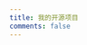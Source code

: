 ```yaml
---
title: 我的开源项目
comments: false
---
```


<script>
  if (document.readyState === 'complete') {
    init()
  } else {
    window.addEventListener('load', function() { init() });
  }
  function init() {
    document.querySelector('.project-list').addEventListener('click', function(e) {
      console.log(e)
      console.log(e.target)
      console.log(e.currentTarget)
      const targetEl = e.target
      if (targetEl.dataset['github']) {
        goUrl(targetEl.dataset['github'])
      } else {
        const projectItem = targetEl.closest('.project-item')
        const githubUrl = projectItem.dataset['github']
        goUrl(githubUrl)
      }
      return false
    })
    loadProjectList(projectList)
  }
  function goUrl(url) {
    if (!url) return
    window.open(url, '_blank')
  }
  function genUrlGroup (projectName) {
    return {
      repo: `https://github.com/gxr404/${projectName}`,
      star: `https://img.shields.io/github/stars/gxr404/${projectName}`,
      fork: `https://img.shields.io/github/forks/gxr404/${projectName}`,
    }
  }
  const projectList = [
    {
      name: 'yuque-dl',
      desc: 'yuque 语雀知识库下载',
      ...genUrlGroup('yuque-dl')
    },
    {
      name: 'gen-short-vid',
      desc: '便捷生成短视频',
      ...genUrlGroup('gen-short-vid')
    },
    {
      name: 'BilibiliVideoDownloadFork',
      desc: 'fork自BilibiliVideoDownload, 为了修复已知bug',
      ...genUrlGroup('BilibiliVideoDownloadFork')
    },
    {
      name: 'blockchain-tool',
      desc: '区块链工具集',
      ...genUrlGroup('blockchain-tool')
    },
    {
      name: 'comic-book-dl',
      desc: '漫画下载器',
      ...genUrlGroup('comic-book-dl')
    },
    {
      name: 'comic-book-browser',
      desc: '与comic-book-dl搭配使用的漫画浏览器',
      ...genUrlGroup('comic-book-dl')
    },
    {
      name: 'github-activity',
      desc: '查看github用户最近动态Web服务',
      ...genUrlGroup('github-activity')
    },
    {
      name: 'github-activity-webext',
      desc: '搭配github-activity的浏览器插件',
      ...genUrlGroup('github-activity-webext')
    },
    {
      name: 'doc-dl',
      desc: '将文章以markdown的格式保存到本地',
      ...genUrlGroup('doc-dl')
    },
    {
      name: 'md-to-anki',
      desc: '从markdown文件生成anki卡片',
      ...genUrlGroup('md-to-anki')
    },
    {
      name: 'Dict2AnkiFork',
      desc: 'fork Dict2Anki 修bug',
      ...genUrlGroup('Dict2AnkiFork')
    },
  ]

  function loadProjectList(projectList) {
    const listEl = document.querySelector('.project-list')
    let listContent = ''
    projectList.forEach(function(item) {
      listContent += genTemplate(item)
    })
    listEl.innerHTML = listContent
  }
  function genTemplate(item) {
    return `
      <div class="project-item" data-github="${item.repo}">
        <div>
          <p class="tit">${item.name}</p>
          <p class="desc">${item.desc}</p>
        </div>
        <p class="state not-zoom">
          <img alt="GitHub Repo stars" src="${item.star}">
          <img alt="GitHub forks" src="${item.fork}">
        </p>
      </div>`
  }

</script>

<div class="project-list"></div>

<style>
p {
  padding: 0;
  margin: 0;
}
.project-list {
  display: grid;
  grid-gap: 20px;
  grid-template-columns: 1fr 1fr;
  justify-items: center;
  width:620px;
  margin: 0 auto;
}
.project-item {
  box-sizing: border-box;
  border: 1px solid #ccc;
  border-radius: 4px;
  width: 300px;
  cursor: pointer;
  transition: all 0.2s;
  padding: 16px 20px;
  display: flex;
  flex-direction: column;
  justify-content: space-evenly;
}
.project-item:hover {
  border-color: black;
  /* background-color: black; */
  /* border-color: #ccc;
  background-color: #ccc; */
}
.project-item:hover .tit {
  /* color: white; */
}
.project-item:hover .tit , .project-item:hover .desc {
  color: black;
}
.project-item .tit {
  font-size: 16px;
  line-height: 20px;
  font-weight: bold;
}
.project-item .desc {
  font-size: 14px;
  line-height: 20px;
  color: gray;
  margin-top: 4px;
}
.project-item .state {
 line-height: 0;
 margin-top: 16px
}
.project-item .state img {
  display: inline-block;
  border-radius: 0;
  margin: 0 10px 0 0;
}
</style>
